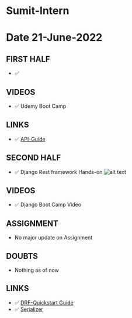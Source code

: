 # Sumit-Intern

# Date 21-June-2022


## FIRST HALF
- ✅ 


## VIDEOS 
- ✅ Udemy Boot Camp

## LINKS 
- ✅ [API-Guide](https://www.django-rest-framework.org/api-guide/serializers/)

## SECOND HALF

- ✅ Django Rest framework Hands-on
 ![alt text](restapi.png?raw=true)

## VIDEOS 
- ✅ Django Boot Camp Video

## ASSIGNMENT
- No major update on Assignment

## DOUBTS
- Nothing as of now

## LINKS 
- ✅ [DRF-Quickstart Guide](https://www.django-rest-framework.org/tutorial/quickstart/#quickstart)
- ✅ [Serializer](https://www.django-rest-framework.org/tutorial/1-serialization/)
